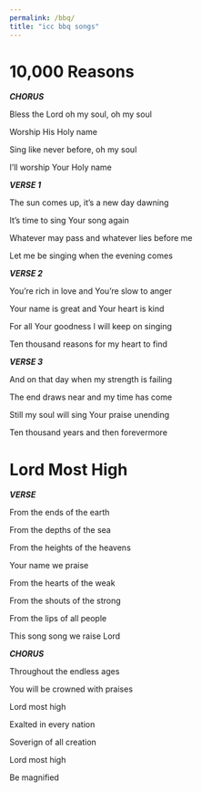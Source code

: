 ```yaml
---
permalink: /bbq/
title: "icc bbq songs"
---
```


# 10,000 Reasons

***CHORUS***

Bless the Lord oh my soul, oh my soul

Worship His Holy name

Sing like never before, oh my soul

I’ll worship Your Holy name

***VERSE 1***

The sun comes up, it’s a new day dawning

It’s time to sing Your song again

Whatever may pass and whatever lies before me

Let me be singing when the evening comes

***VERSE 2***

You’re rich in love and You’re slow to anger

Your name is great and Your heart is kind

For all Your goodness I will keep on singing

Ten thousand reasons for my heart to find

***VERSE 3***

And on that day when my strength is failing

The end draws near and my time has come

Still my soul will sing Your praise unending

Ten thousand years and then forevermore


# Lord Most High

***VERSE***

From the ends of the earth

From the depths of the sea

From the heights of the heavens

Your name we praise

From the hearts of the weak

From the shouts of the strong

From the lips of all people

This song song we raise Lord

***CHORUS***

Throughout the endless ages

You will be crowned with praises

Lord most high

Exalted in every nation

Soverign of all creation

Lord most high

Be magnified
